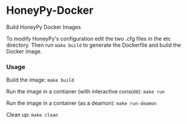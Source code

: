 # HoneyPy-Docker
Build HoneyPy Docker Images

To modify HoneyPy's configuration edit the two .cfg files in the etc directory. Then run `make build` to generate the Dockerfile and build the Docker image.

### Usage

Build the image: `make build`

Run the image in a contianer (with interactive console): `make run`

Run the image in a container (as a deamon): `make run-deamon`

Clean up: `make clean`
